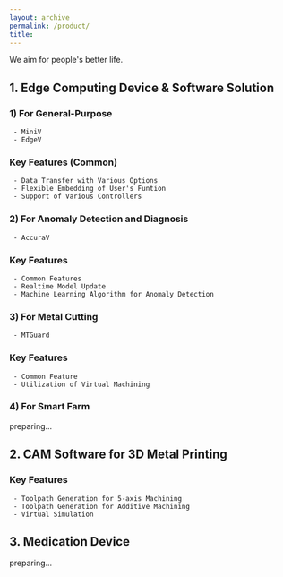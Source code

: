 ```yaml
---
layout: archive
permalink: /product/
title: 
---
```


We aim for people's better life.

## 1. Edge Computing Device & Software Solution
### 1) For General-Purpose
```
 - MiniV
 - EdgeV
```
### Key Features (Common)
```
 - Data Transfer with Various Options
 - Flexible Embedding of User's Funtion
 - Support of Various Controllers
```

### 2) For Anomaly Detection and Diagnosis
```
 - AccuraV
```

### Key Features
```
 - Common Features
 - Realtime Model Update
 - Machine Learning Algorithm for Anomaly Detection
```

### 3) For Metal Cutting
```
 - MTGuard
```

### Key Features
```
 - Common Feature
 - Utilization of Virtual Machining 
```

### 4) For Smart Farm
preparing...

## 2. CAM Software for 3D Metal Printing
### Key Features
```
 - Toolpath Generation for 5-axis Machining
 - Toolpath Generation for Additive Machining
 - Virtual Simulation
```

## 3. Medication Device
preparing...

